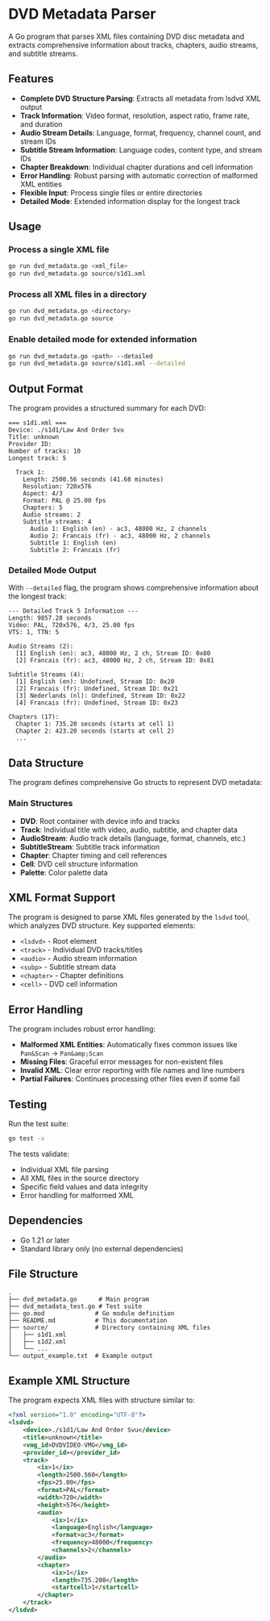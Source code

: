 # DVD Metadata Parser

A Go program that parses XML files containing DVD disc metadata and extracts comprehensive information about tracks, chapters, audio streams, and subtitle streams.

## Features

- **Complete DVD Structure Parsing**: Extracts all metadata from lsdvd XML output
- **Track Information**: Video format, resolution, aspect ratio, frame rate, and duration
- **Audio Stream Details**: Language, format, frequency, channel count, and stream IDs
- **Subtitle Stream Information**: Language codes, content type, and stream IDs
- **Chapter Breakdown**: Individual chapter durations and cell information
- **Error Handling**: Robust parsing with automatic correction of malformed XML entities
- **Flexible Input**: Process single files or entire directories
- **Detailed Mode**: Extended information display for the longest track

## Usage

### Process a single XML file
```bash
go run dvd_metadata.go <xml_file>
go run dvd_metadata.go source/s1d1.xml
```

### Process all XML files in a directory
```bash
go run dvd_metadata.go <directory>
go run dvd_metadata.go source
```

### Enable detailed mode for extended information
```bash
go run dvd_metadata.go <path> --detailed
go run dvd_metadata.go source/s1d1.xml --detailed
```

## Output Format

The program provides a structured summary for each DVD:

```
=== s1d1.xml ===
Device: ./s1d1/Law And Order Svu
Title: unknown
Provider ID: 
Number of tracks: 10
Longest track: 5

  Track 1:
    Length: 2500.56 seconds (41.68 minutes)
    Resolution: 720x576
    Aspect: 4/3
    Format: PAL @ 25.00 fps
    Chapters: 5
    Audio streams: 2
    Subtitle streams: 4
      Audio 1: English (en) - ac3, 48000 Hz, 2 channels
      Audio 2: Francais (fr) - ac3, 48000 Hz, 2 channels
      Subtitle 1: English (en)
      Subtitle 2: Francais (fr)
```

### Detailed Mode Output

With `--detailed` flag, the program shows comprehensive information about the longest track:

```
--- Detailed Track 5 Information ---
Length: 9857.28 seconds
Video: PAL, 720x576, 4/3, 25.00 fps
VTS: 1, TTN: 5

Audio Streams (2):
  [1] English (en): ac3, 48000 Hz, 2 ch, Stream ID: 0x80
  [2] Francais (fr): ac3, 48000 Hz, 2 ch, Stream ID: 0x81

Subtitle Streams (4):
  [1] English (en): Undefined, Stream ID: 0x20
  [2] Francais (fr): Undefined, Stream ID: 0x21
  [3] Nederlands (nl): Undefined, Stream ID: 0x22
  [4] Francais (fr): Undefined, Stream ID: 0x23

Chapters (17):
  Chapter 1: 735.20 seconds (starts at cell 1)
  Chapter 2: 423.20 seconds (starts at cell 2)
  ...
```

## Data Structure

The program defines comprehensive Go structs to represent DVD metadata:

### Main Structures
- **DVD**: Root container with device info and tracks
- **Track**: Individual title with video, audio, subtitle, and chapter data
- **AudioStream**: Audio track details (language, format, channels, etc.)
- **SubtitleStream**: Subtitle track information
- **Chapter**: Chapter timing and cell references
- **Cell**: DVD cell structure information
- **Palette**: Color palette data

## XML Format Support

The program is designed to parse XML files generated by the `lsdvd` tool, which analyzes DVD structure. Key supported elements:

- `<lsdvd>` - Root element
- `<track>` - Individual DVD tracks/titles
- `<audio>` - Audio stream information
- `<subp>` - Subtitle stream data
- `<chapter>` - Chapter definitions
- `<cell>` - DVD cell information

## Error Handling

The program includes robust error handling:

- **Malformed XML Entities**: Automatically fixes common issues like `Pan&Scan` → `Pan&amp;Scan`
- **Missing Files**: Graceful error messages for non-existent files
- **Invalid XML**: Clear error reporting with file names and line numbers
- **Partial Failures**: Continues processing other files even if some fail

## Testing

Run the test suite:

```bash
go test -v
```

The tests validate:
- Individual XML file parsing
- All XML files in the source directory
- Specific field values and data integrity
- Error handling for malformed XML

## Dependencies

- Go 1.21 or later
- Standard library only (no external dependencies)

## File Structure

```
.
├── dvd_metadata.go      # Main program
├── dvd_metadata_test.go # Test suite
├── go.mod              # Go module definition
├── README.md           # This documentation
├── source/             # Directory containing XML files
│   ├── s1d1.xml
│   ├── s1d2.xml
│   └── ...
└── output_example.txt  # Example output
```

## Example XML Structure

The program expects XML files with structure similar to:

```xml
<?xml version="1.0" encoding="UTF-8"?>
<lsdvd>
    <device>./s1d1/Law And Order Svu</device>
    <title>unknown</title>
    <vmg_id>DVDVIDEO-VMG</vmg_id>
    <provider_id></provider_id>
    <track>
        <ix>1</ix>
        <length>2500.560</length>
        <fps>25.00</fps>
        <format>PAL</format>
        <width>720</width>
        <height>576</height>
        <audio>
            <ix>1</ix>
            <language>English</language>
            <format>ac3</format>
            <frequency>48000</frequency>
            <channels>2</channels>
        </audio>
        <chapter>
            <ix>1</ix>
            <length>735.200</length>
            <startcell>1</startcell>
        </chapter>
    </track>
</lsdvd>
```
